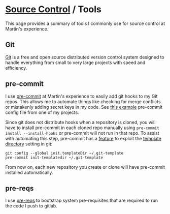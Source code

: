 # [Source Control](./README.md) / Tools

This page provides a summary of tools I commonly use for source control
at Martin's experience.

## Git

[Git](https://git-scm.com/) is a free and open source distributed version
control system designed to handle everything from small to very large
projects with speed and efficiency.

## pre-commit

I use [pre-commit](https://pre-commit.com/) at Martin's experience to easily add git
hooks to my Git repos. This allows me to automate things like checking
for merge conflicts or mistakenly adding secret keys in my code. See
[this example](https://gitlab.com/webmaeistro/circleci-docker-primary/blob/master/.pre-commit-config.yaml)
pre-commit config file from one of my projects.

Since git does not distribute hooks when a repository is cloned, you will
have to install pre-commit in each cloned repo manually using `pre-commit
install --install-hooks` or pre-commit will not run in that repo.  To assist
with automating this step, pre-commit has a [feature] to exploit the
[template directory] setting in git:

```console
git config --global init.templateDir ~/.git-template
pre-commit init-templatedir ~/.git-template
```

From now on, each new repository you create or clone will have pre-commit
installed automatically.

[feature]: https://pre-commit.com/#pre-commit-init-templatedir
[template directory]: https://git-scm.com/docs/git-init#_template_directory

## pre-reqs

I use [pre-reqs](https://gitlab.com/webmaeistro/prereqs) to bootstrap
system pre-requisites that are required to run the code I push to gitlab.
